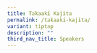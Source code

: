 ```yaml
---
title: Takaaki Kajita
permalink: /takaaki-kajita/
variant: tiptap
description: ""
third_nav_title: Speakers
---
```

